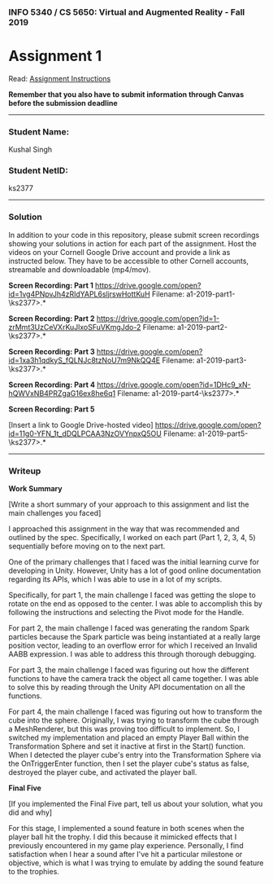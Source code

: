 ### INFO 5340 / CS 5650: Virtual and Augmented Reality - Fall 2019

# Assignment 1

Read: [Assignment Instructions](https://docs.google.com/document/d/1La3bKARSi58KifaHSFowvJsRRt2wocoFOD25dy8ox_Q/edit?usp=sharing "Detailed Assignment Instructions")

**Remember that you also have to submit information through Canvas before the submission deadline**

<hr>

### Student Name:

Kushal Singh


### Student NetID:

ks2377

<hr>

### Solution

In addition to your code in this repository, please submit screen recordings showing your solutions in action for each part of the assignment. Host the videos on your Cornell Google Drive account and provide a link as instructed below. They have to be accessible to other Cornell accounts, streamable and downloadable (mp4/mov).

**Screen Recording: Part 1**
https://drive.google.com/open?id=1vg4PNpvJh4zRldYAPL6sljrswHottKuH
Filename: a1-2019-part1-\ks2377\>.*
  
**Screen Recording: Part 2**
https://drive.google.com/open?id=1-zrMmt3UzCeVXrKuJlxoSFuVKmgJdo-2
Filename: a1-2019-part2-\ks2377\>.*

**Screen Recording: Part 3**
https://drive.google.com/open?id=1xa3h1qdkyS_fQLNJc8tzNoU7m9NkQQ4E
Filename: a1-2019-part3-\ks2377\>.*

**Screen Recording: Part 4**
https://drive.google.com/open?id=1DHc9_xN-hQWVxNB4PRZgaG16ex8he6q1
Filename: a1-2019-part4-\ks2377\>.*

**Screen Recording: Part 5**

[Insert a link to Google Drive-hosted video]
https://drive.google.com/open?id=11g0-YFN_1t_dDQLPCAA3NzOVYnpxQ5OU
Filename: a1-2019-part5-\ks2377\>.*

<hr>

### Writeup

**Work Summary**

[Write a short summary of your approach to this assignment and list the main challenges you faced]

I approached this assignment in the way that was recommended and outlined by the spec. Specifically, I worked on each part (Part 1, 2, 3, 4, 5) sequentially before moving on to the next part.

One of the primary challenges that I faced was the initial learning curve for developing in Unity. However, Unity has a lot of good online documentation regarding its APIs, which I was able to use in a lot of my scripts.

Specifically, for part 1, the main challenge I faced was getting the slope to rotate on the end as opposed to the center. I was able to accomplish this by following the instructions and selecting the Pivot mode for the Handle.

For part 2, the main challenge I faced was generating the random Spark particles because the Spark particle was being instantiated at a really large position vector, leading to an overflow error for which I received an Invalid AABB expression. I was able to address this through thorough debugging.

For part 3, the main challenge I faced was figuring out how the different functions to have the camera track the object all came together. I was able to solve this by reading through the Unity API documentation on all the functions.

For part 4, the main challenge I faced was figuring out how to transform the cube into the sphere. Originally, I was trying to transform the cube through a MeshRenderer, but this was proving too difficult to implement. So, I switched my implementation and placed an empty Player Ball within the Transformation Sphere and set it inactive at first in the Start() function. When I detected the player cube's entry into the Transformation Sphere via the OnTriggerEnter function, then I set the player cube's status as false, destroyed the player cube, and activated the player ball. 

**Final Five**

[If you implemented the Final Five part, tell us about your solution, what you did and why]

For this stage, I implemented a sound feature in both scenes when the player ball hit the trophy. I did this because it mimicked effects that I previously encountered in my game play experience. Personally, I find satisfaction when I hear a sound after I've hit a particular milestone or objective, which is what I was trying to emulate by adding the sound feature to the trophies. 
